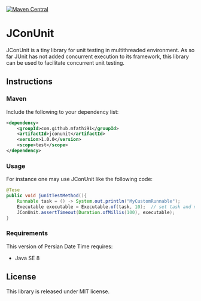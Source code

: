 [![Maven Central](https://maven-badges.herokuapp.com/maven-central/com.github.mfathi91/jconunit/badge.svg)](http://search.maven.org/#search|ga|1|com.github.mfathi91/jconunit)

# JConUnit

JConUnit is a tiny library for unit testing in multithreaded environment. As so far JUnit has not added concurrent execution to its 
framework, this library can be used to facilitate concurrent unit testing.

## Instructions

### Maven
Include the following to your dependency list:
```xml
<dependency>
    <groupId>com.github.mfathi91</groupId>
    <artifactId>jconunit</artifactId>
    <version>1.0.0</version>
    <scope>test</scope>
</dependency>
```

### Usage
For instance one may use JConUnit like the following code:
```java
@Tese
public void junitTestMethod(){
    Runnable task = () -> System.out.println("MyCustomRunnable");
    Executable executable = Executable.of(task, 10);  // set task and number of threads to run the task
    JConUnit.assertTimeout(Duration.ofMillis(100), executable);
}
```
### Requirements
This version of Persian Date Time requires:
 * Java SE 8

## License
This library is released under MIT license.
